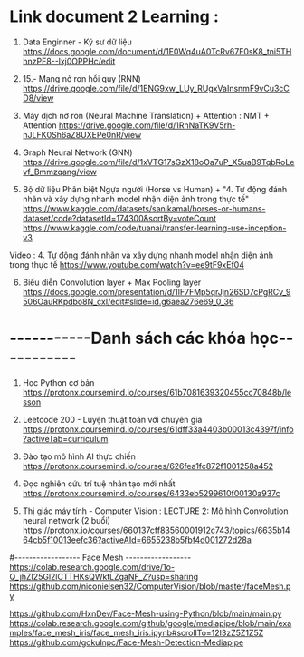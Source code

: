 # Link document 2 Learning : 
1. Data Enginner - Kỹ sư dữ liệu
https://docs.google.com/document/d/1E0Wq4uA0TcRv67F0sK8_tni5THhnzPF8--lxj0OPPHc/edit

2. 15.- Mạng nở ron hồi quy (RNN)
https://drive.google.com/file/d/1ENG9xw_LUy_RUgxVaInsnmF9vCu3cCD8/view

3. Máy dịch nơ ron (Neural Machine Translation) + Attention : NMT + Attention
https://drive.google.com/file/d/1RnNaTK9V5rh-nJLFK0Sh6aZ8UXEPe0nR/view

4. Graph Neural Network (GNN)
https://drive.google.com/file/d/1xVTG17sGzX18oOa7uP_X5uaB9TqbRoLevf_Bmmzqang/view

5. Bộ dữ liệu Phân biệt Ngựa người (Horse vs Human) + "4. Tự động đánh nhãn và xây dựng nhanh model nhận diện ảnh trong thực tế"
https://www.kaggle.com/datasets/sanikamal/horses-or-humans-dataset/code?datasetId=174300&sortBy=voteCount
https://www.kaggle.com/code/tuanai/transfer-learning-use-inception-v3

Video : 4. Tự động đánh nhãn và xây dựng nhanh model nhận diện ảnh trong thực tế
        https://www.youtube.com/watch?v=ee9tF9xEf04

6. Biểu diễn Convolution layer + Max Pooling layer 
https://docs.google.com/presentation/d/1lF7FMp5qrJjn26SD7cPgRCv_9506OauRKpdbo8N_cxI/edit#slide=id.g6aea276e69_0_36





# -----------Danh sách các khóa học-----------
1. Học Python cơ bản
https://protonx.coursemind.io/courses/61b7081639320455cc70848b/lesson

2. Leetcode 200 - Luyện thuật toán với chuyên gia
https://protonx.coursemind.io/courses/61dff33a4403b00013c4397f/info?activeTab=curriculum

3. Đào tạo mô hình AI thực chiến
https://protonx.coursemind.io/courses/626fea1fc872f1001258a452

4. Đọc nghiên cứu trí tuệ nhân tạo mới nhất
 https://protonx.coursemind.io/courses/6433eb5299610f00130a937c

5. Thị giác máy tính - Computer Vision : LECTURE 2: Mô hình Convolution neural network (2 buổi)
https://protonx.io/courses/660137cff83560001912c743/topics/6635b1464cb5f10013eefc36?activeAId=6655238b5fbf4d001272d28a



#------------------ Face Mesh ------------------
https://colab.research.google.com/drive/1o-Q_jhZI25Gl2lCTTHKsQWktLZgaNF_Z?usp=sharing
https://github.com/niconielsen32/ComputerVision/blob/master/faceMesh.py



https://github.com/HxnDev/Face-Mesh-using-Python/blob/main/main.py
https://colab.research.google.com/github/google/mediapipe/blob/main/examples/face_mesh_iris/face_mesh_iris.ipynb#scrollTo=12I3zZ5Z1Z5Z
https://github.com/gokulnpc/Face-Mesh-Detection-Mediapipe


